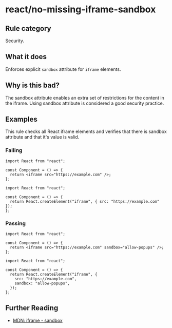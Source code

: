 # react/no-missing-iframe-sandbox

## Rule category

Security.

## What it does

Enforces explicit `sandbox` attribute for `iframe` elements.

## Why is this bad?

The sandbox attribute enables an extra set of restrictions for the content in the iframe. Using sandbox attribute is considered a good security practice.

## Examples

This rule checks all React iframe elements and verifies that there is sandbox attribute and that it's value is valid.

### Failing

```tsx
import React from "react";

const Component = () => {
  return <iframe src="https://example.com" />;
};
```

```tsx
import React from "react";

const Component = () => {
  return React.createElement("iframe", { src: "https://example.com" });
};
```

### Passing

```tsx
import React from "react";

const Component = () => {
  return <iframe src="https://example.com" sandbox="allow-popups" />;
};
```

```tsx
import React from "react";

const Component = () => {
  return React.createElement("iframe", {
    src: "https://example.com",
    sandbox: "allow-popups",
  });
};
```

## Further Reading

- [MDN: iframe - sandbox](https://developer.mozilla.org/en-US/docs/Web/HTML/Element/iframe#attributes)

